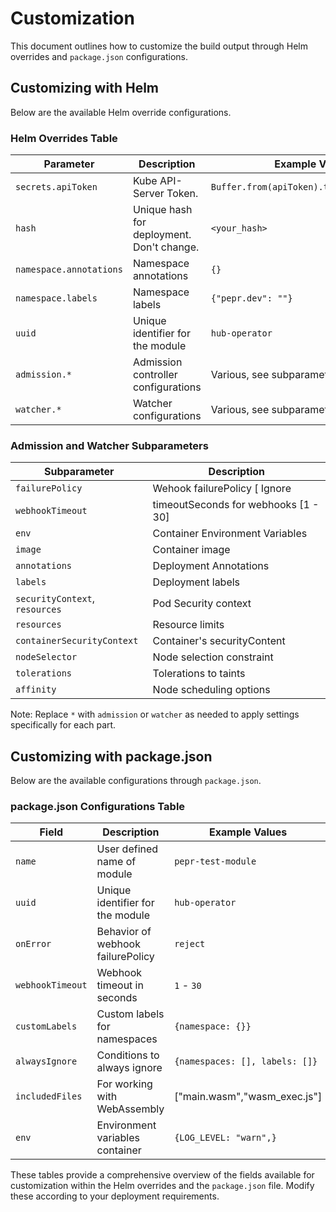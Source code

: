 # Customization

This document outlines how to customize the build output through Helm overrides and `package.json` configurations.

## Customizing with Helm

Below are the available Helm override configurations.

### Helm Overrides Table

| Parameter                       | Description                                | Example Values                                 |
|---------------------------------|--------------------------------------------|------------------------------------------------|
| `secrets.apiToken`              | Kube API-Server Token.                     | `Buffer.from(apiToken).toString("base64")`     |
| `hash`                          | Unique hash for deployment. Don't change.  | `<your_hash>`                                  |
| `namespace.annotations`         | Namespace annotations                      | `{}`                                           |
| `namespace.labels`              | Namespace labels                           | `{"pepr.dev": ""}`                             |
| `uuid`                          | Unique identifier for the module           | `hub-operator`                                 |
| `admission.*`                   | Admission controller configurations        | Various, see subparameters below               |
| `watcher.*`                     | Watcher configurations                     | Various, see subparameters below               |

### Admission and Watcher Subparameters

| Subparameter                                 | Description                               |
|----------------------------------------------|-------------------------------------------|
| `failurePolicy`                              | Wehook failurePolicy [ Ignore | Fail ]    |
| `webhookTimeout`                             | timeoutSeconds for webhooks [1 - 30]      |
| `env`                                        | Container Environment Variables           |
| `image`                                      | Container image                           |
| `annotations`                                | Deployment Annotations                    |
| `labels`                                     | Deployment labels                         |
| `securityContext`, `resources`               | Pod Security context                      |
| `resources`                                  | Resource limits                           |
| `containerSecurityContext`                   | Container's securityContent               |
| `nodeSelector`                               | Node selection constraint                 |
| `tolerations`                                | Tolerations to taints                     |
| `affinity`                                   | Node scheduling options                   |

Note: Replace `*` with `admission` or `watcher` as needed to apply settings specifically for each part.

## Customizing with package.json

Below are the available configurations through `package.json`.

### package.json Configurations Table

| Field            | Description                           | Example Values                  |
|------------------|---------------------------------------|---------------------------------|
| `name`           | User defined name of module           | `pepr-test-module`              |
| `uuid`           | Unique identifier for the module      | `hub-operator`                  |
| `onError`        | Behavior of webhook failurePolicy     | `reject` | `ignore`             |
| `webhookTimeout` | Webhook timeout in seconds            | `1` - `30`                      |
| `customLabels`   | Custom labels for namespaces          | `{namespace: {}}`               |
| `alwaysIgnore`   | Conditions to always ignore           | `{namespaces: [], labels: []}`  |
| `includedFiles`  | For working with WebAssembly          | ["main.wasm","wasm_exec.js"]    |
| `env`            | Environment variables container       | `{LOG_LEVEL: "warn",}`          |

These tables provide a comprehensive overview of the fields available for customization within the Helm overrides and the `package.json` file. Modify these according to your deployment requirements.

